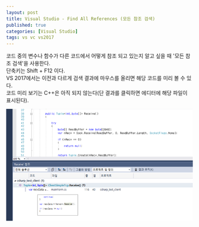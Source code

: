 ```yaml
---
layout: post
title: Visual Studio - Find All References (모든 참조 검색)
published: true
categories: [Visual Studio]
tags: vs vc vs2017
---
```

코드 중의 변수나 함수가 다른 코드에서 어떻게 참조 되고 있는지 알고 싶을 때 '모든 참조 검색'을 사용한다.    
단축키는 Shift + F12 이다.  
VS 2017에서는 이전과 다르게 검색 결과에 마우스를 올리면 해당 코드를 미리 볼 수 있다.  
코드 미리 보기는 C++은 아직 되지 않는다(단 결과를 클릭하면 에디터에 해당 파일이 표시된다).  
  
![](/images/vs/vs_2017_0714_01.PNG)  
 
